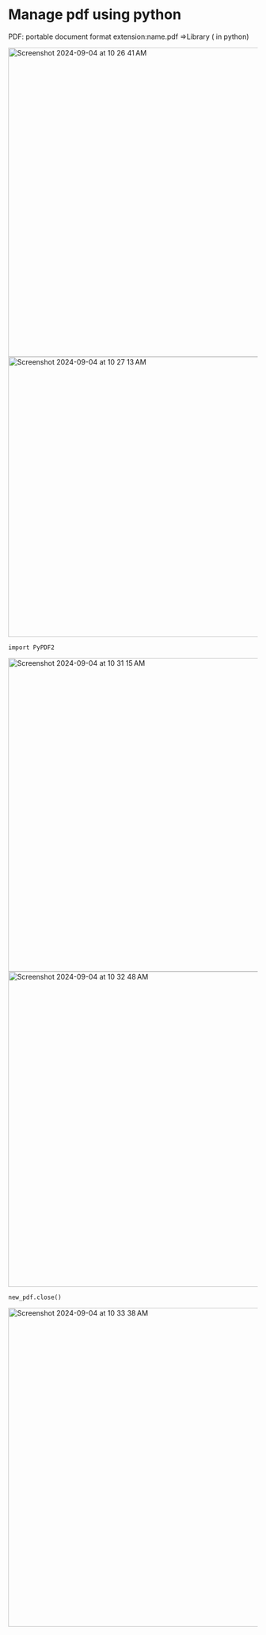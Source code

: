 # Manage pdf using python

PDF: portable document format
extension:name.pdf
=>Library ( in python)


<img width="624" alt="Screenshot 2024-09-04 at 10 26 41 AM" src="https://github.com/user-attachments/assets/00ee5d61-00be-4731-bb23-84e6b3afeca5">


<img width="566" alt="Screenshot 2024-09-04 at 10 27 13 AM" src="https://github.com/user-attachments/assets/97e63c45-f0cb-442b-b201-a076619a039d">

```
import PyPDF2
```

<img width="633" alt="Screenshot 2024-09-04 at 10 31 15 AM" src="https://github.com/user-attachments/assets/fd29e3ea-6818-4a8d-a79a-a22d217f557f">


<img width="637" alt="Screenshot 2024-09-04 at 10 32 48 AM" src="https://github.com/user-attachments/assets/d9d60681-3102-4922-8a23-a443c17ac95f">

```
new_pdf.close()
```
<img width="644" alt="Screenshot 2024-09-04 at 10 33 38 AM" src="https://github.com/user-attachments/assets/4b9208d6-67dc-455e-a343-b92ad1cd366f">


